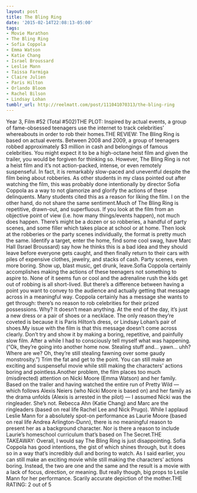 ```yaml
---
layout: post
title: The Bling Ring
date: '2015-02-14T22:08:13-05:00'
tags:
- Movie Marathon
- The Bling Ring
- Sofia Coppola
- Emma Watson
- Katie Chang
- Israel Broussard
- Leslie Mann
- Taissa Farmiga
- Claire Julien
- Paris Hilton
- Orlando Bloom
- Rachel Bilson
- Lindsay Lohan
tumblr_url: http://reelmatt.com/post/111041070313/the-bling-ring
---
```

Year 3, Film #52 (Total #502)THE PLOT: Inspired by actual events, a group of fame-obsessed teenagers use the internet to track celebrities’ whereabouts in order to rob their homes.THE REVIEW: The Bling Ring is based on actual events. Between 2008 and 2009, a group of teenagers robbed approximately $3 million in cash and belongings of famous celebrities. You might expect it to be a high-octane heist film and given the trailer, you would be forgiven for thinking so. However, The Bling Ring is not a heist film and it’s not action-packed, intense, or even remotely suspenseful. In fact, it is remarkably slow-paced and uneventful despite the film being about robberies. As other students in my class pointed out after watching the film, this was probably done intentionally by director Sofia Coppola as a way to not glamorize and glorify the actions of these delinquents. Many students cited this as a reason for liking the film. I on the other hand, do not share the same sentiment.Much of The Bling Ring is repetitive, drawn-out, and superfluous. If you look at the film from an objective point of view (i.e. how many things/events happen), not much does happen. There’s might be a dozen or so robberies, a handful of party scenes, and some filler which takes place at school or at home. Then look at the robberies or the party scenes individually, the format is pretty much the same. Identify a target, enter the home, find some cool swag, have Marc Hall (Israel Broussard) say how he thinks this is a bad idea and they should leave before everyone gets caught, and then finally return to their cars with piles of expensive clothes, jewelry, and stacks of cash. Party scenes, even more boring. Show up, blast music, get drunk, leave.Sofia Coppola certainly accomplishes making the actions of these teenagers not something to aspire to. None of it seems fun or cool and the adrenaline rush the kids get out of robbing is all short-lived. But there’s a difference between having a point you want to convey to the audience and actually getting that message across in a meaningful way. Coppola certainly has a message she wants to get through: there’s no reason to rob celebrities for their prized possessions. Why? It doesn’t mean anything. At the end of the day, it’s just a new dress or a pair of shoes or a necklace. The only reason they’re coveted is because it is Paris Hilton’s dress, or Lindsay Lohan’s pair of shoes.My issue with the film is that this message doesn’t come across clearly. Don’t try and show it by making a boring, repetitive, and painfully slow film. After a while I had to consciously tell myself what was happening. (“Ok, they’re going into another home now. Stealing stuff and… yawn… uhh? Where are we? Oh, they’re still stealing fawning over some gaudy monstrosity.”) Trim the fat and get to the point. You can still make an exciting and suspenseful movie while still making the characters’ actions boring and pointless.Another problem, the film places too much (misdirected) attention on Nicki Moore (Emma Watson) and her family. Based on the trailer and having watched the entire run of Pretty Wild — which follows Alexis Neiers (who Nicki Moore is based on) and her family as the drama unfolds (Alexis is arrested in the pilot) — I assumed Nicki was the ringleader. She’s not. Rebecca Ahn (Katie Chang) and Marc are the ringleaders (based on real life Rachel Lee and Nick Prugo). While I applaud Leslie Mann for a absolutely spot-on performance as Laurie Moore (based on real life Andrea Arlington-Dunn), there is no meaningful reason to present her as a background character. Nor is there a reason to include Laurie’s homeschool curriculum that’s based on The Secret.THE TAKEAWAY: Overall, I would say The Bling Ring is just disappointing. Sofia Coppola has good intentions, the gist of which shines through, but it does so in a way that’s incredibly dull and boring to watch. As I said earlier, you can still make an exciting movie while still making the characters’ actions boring. Instead, the two are one and the same and the result is a movie with a lack of focus, direction, or meaning. But really though, big props to Leslie Mann for her performance. Scarily accurate depiction of the mother.THE RATING: 2 out of 5
